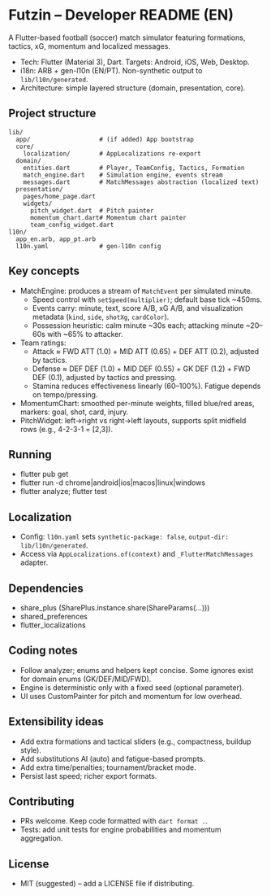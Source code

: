 # Futzin – Developer README (EN)

A Flutter-based football (soccer) match simulator featuring formations, tactics, xG, momentum and localized messages.

- Tech: Flutter (Material 3), Dart. Targets: Android, iOS, Web, Desktop.
- i18n: ARB + gen-l10n (EN/PT). Non-synthetic output to `lib/l10n/generated`.
- Architecture: simple layered structure (domain, presentation, core).

## Project structure
```
lib/
  app/                   # (if added) App bootstrap
  core/
    localization/        # AppLocalizations re-export
  domain/
    entities.dart        # Player, TeamConfig, Tactics, Formation
    match_engine.dart    # Simulation engine, events stream
    messages.dart        # MatchMessages abstraction (localized text)
  presentation/
    pages/home_page.dart
    widgets/
      pitch_widget.dart  # Pitch painter
      momentum_chart.dart# Momentum chart painter
      team_config_widget.dart
l10n/
  app_en.arb, app_pt.arb
  l10n.yaml              # gen-l10n config
```

## Key concepts
- MatchEngine: produces a stream of `MatchEvent` per simulated minute.
  - Speed control with `setSpeed(multiplier)`; default base tick ~450ms.
  - Events carry: minute, text, score A/B, xG A/B, and visualization metadata (`kind`, `side`, `shotXg`, `cardColor`).
  - Possession heuristic: calm minute ~30s each; attacking minute ~20–60s with ~65% to attacker.
- Team ratings:
  - Attack ≈ FWD ATT (1.0) + MID ATT (0.65) + DEF ATT (0.2), adjusted by tactics.
  - Defense ≈ DEF DEF (1.0) + MID DEF (0.55) + GK DEF (1.2) + FWD DEF (0.1), adjusted by tactics and pressing.
  - Stamina reduces effectiveness linearly (60–100%). Fatigue depends on tempo/pressing.
- MomentumChart: smoothed per-minute weights, filled blue/red areas, markers: goal, shot, card, injury.
- PitchWidget: left→right vs right→left layouts, supports split midfield rows (e.g., 4-2-3-1 = [2,3]).

## Running
- flutter pub get
- flutter run -d chrome|android|ios|macos|linux|windows
- flutter analyze; flutter test

## Localization
- Config: `l10n.yaml` sets `synthetic-package: false`, `output-dir: lib/l10n/generated`.
- Access via `AppLocalizations.of(context)` and `_FlutterMatchMessages` adapter.

## Dependencies
- share_plus (SharePlus.instance.share(ShareParams(...)))
- shared_preferences
- flutter_localizations

## Coding notes
- Follow analyzer; enums and helpers kept concise. Some ignores exist for domain enums (GK/DEF/MID/FWD).
- Engine is deterministic only with a fixed seed (optional parameter).
- UI uses CustomPainter for pitch and momentum for low overhead.

## Extensibility ideas
- Add extra formations and tactical sliders (e.g., compactness, buildup style).
- Add substitutions AI (auto) and fatigue-based prompts.
- Add extra time/penalties; tournament/bracket mode.
- Persist last speed; richer export formats.

## Contributing
- PRs welcome. Keep code formatted with `dart format .`.
- Tests: add unit tests for engine probabilities and momentum aggregation.

## License
- MIT (suggested) – add a LICENSE file if distributing.
